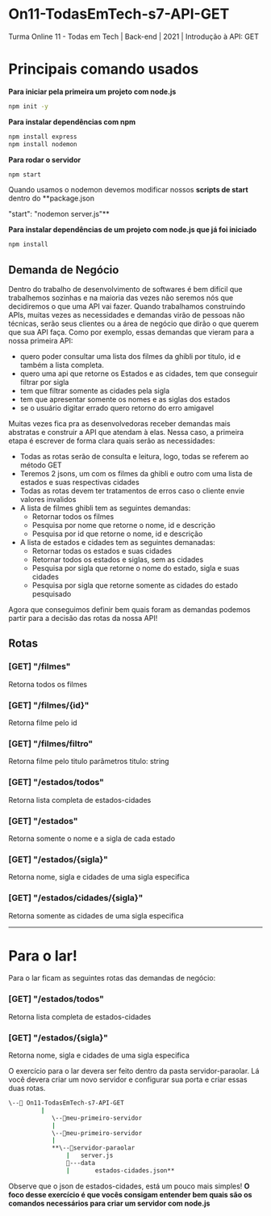 # On11-TodasEmTech-s7-API-GET
Turma Online 11 - Todas em Tech | Back-end | 2021 | Introdução à API: GET

# Principais comando usados

**Para iniciar pela primeira um projeto com node.js**

```bash
npm init -y
```

**Para instalar dependências com npm**

```bash
npm install express
npm install nodemon
```

**Para rodar o servidor**

```bash
npm start
```

Quando usamos o nodemon devemos modificar nossos **scripts de start** dentro do **package.json

"start": "nodemon server.js"**

**Para instalar dependências de um projeto com node.js que já foi iniciado**

```bash
npm install
```

## Demanda de Negócio

Dentro do trabalho de desenvolvimento de softwares é bem difícil que trabalhemos sozinhas e na maioria das vezes não seremos nós que decidiremos o que uma API vai fazer. Quando trabalhamos construindo APIs, muitas vezes as necessidades e demandas virão de pessoas não técnicas, serão seus clientes ou a área de negócio que dirão o que querem que sua API faça.
Como por exemplo, essas demandas que vieram para a nossa primeira API: 

- quero poder consultar uma lista dos filmes da ghibli por titulo, id e também a lista completa.
- quero uma api que retorne os Estados e as cidades, tem que conseguir filtrar por sigla
- tem que filtrar somente as cidades pela sigla
- tem que apresentar somente os nomes e as siglas dos estados
- se o usuário digitar errado quero retorno do erro amigavel

Muitas vezes fica pra as desenvolvedoras receber demandas mais abstratas e construir a API que atendam à elas. Nessa caso, a primeira etapa é escrever de forma clara quais serão as necessidades:

- Todas as rotas serão de consulta e leitura, logo, todas se referem ao método GET
- Teremos 2 jsons, um com os filmes da ghibli e outro com uma lista de estados e suas respectivas cidades
- Todas as rotas devem ter tratamentos de erros caso o cliente envie valores invalidos
- A lista de filmes ghibli tem as seguintes demandas:
    - Retornar todos os filmes
    - Pesquisa por nome que retorne o nome, id e descrição
    - Pesquisa por id que retorne o nome, id e descrição
- A lista de estados e cidades tem as seguintes demanadas:
    - Retornar todas os estados e suas cidades
    - Retornar todos os estados e siglas, sem as cidades
    - Pesquisa por sigla que retorne o nome do estado, sigla e suas cidades
    - Pesquisa por sigla que retorne somente as cidades do estado pesquisado

Agora que conseguimos definir bem quais foram as demandas podemos partir para a decisão das rotas da nossa API!

## Rotas

### [GET] "/filmes"

Retorna todos os filmes

### [GET] "/filmes/{id}"

Retorna filme pelo id

### [GET] "/filmes/filtro"

Retorna filme pelo titulo
parâmetros titulo: string

### [GET] "/estados/todos"

Retorna lista completa de estados-cidades

### [GET] "/estados"

Retorna somente o nome e a sigla de cada estado

### [GET] "/estados/{sigla}"

Retorna nome, sigla e cidades de uma sigla especifica

### [GET] "/estados/cidades/{sigla}"

Retorna somente as cidades de uma sigla especifica

---

# Para o lar!

Para o lar ficam as seguintes rotas das demandas de negócio:

### [GET] "/estados/todos"

Retorna lista completa de estados-cidades

### [GET] "/estados/{sigla}"

Retorna nome, sigla e cidades de uma sigla especifica

O exercício para o lar devera ser feito dentro da pasta servidor-paraolar. Lá você devera criar um novo servidor e configurar sua porta e criar essas duas rotas. 

```bash
\--📂 On11-TodasEmTech-s7-API-GET
		 |
			\--📂meu-primeiro-servidor
			|
			\--📂meu-primeiro-servidor
			|				
			**\--📂servidor-paraolar
			    |   server.js
			    📂---data
			    |       estados-cidades.json**
```

Observe que o json de estados-cidades, está um pouco mais simples! **O foco desse exercício é que vocês consigam entender bem quais são os comandos necessários para criar um servidor com node.js**